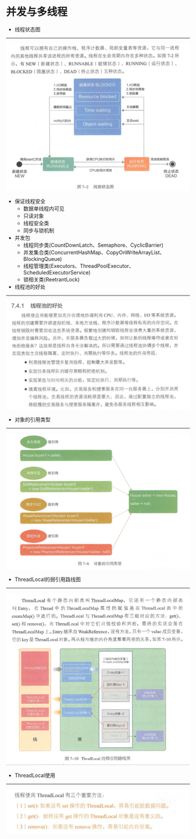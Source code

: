 # 并发与多线程
+ 线程状态图
---
![线程状态图](pictures/线程状态图.png)
+ 保证线程安全
	+ 数据单线程内可见
	+ 只读对象
	+ 线程安全类
	+ 同步与锁机制
+ 并发包
	+ 线程同步类(CountDownLatch、Semaphore、CyclicBarrier)
	+ 并发集合类(ConcurrentHashMap、CopyOnWriteArrayList、BlockingQueue)
	+ 线程管理类(Executors、ThreadPoolExecutor、ScheduledExecutorService)
	+ 锁相关类(ReetrantLock)
+ 线程池的好处
---
![线程池的好处](pictures/线程池的好处.png)
+ 对象的引用类型
---
![对象的引用类型](pictures/对象的引用类型.png)
+ ThreadLocal的弱引用路线图
---
![ThreadLocal的弱引用路线图](pictures/ThreadLocal的弱引用路线图.png)
+ ThreadLocal使用
---
![ThreadLocal使用](pictures/ThreadLocal使用.png)
